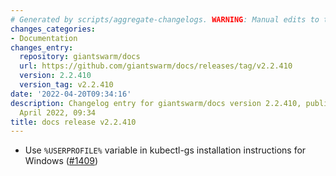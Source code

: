 ```yaml
---
# Generated by scripts/aggregate-changelogs. WARNING: Manual edits to this files will be overwritten.
changes_categories:
- Documentation
changes_entry:
  repository: giantswarm/docs
  url: https://github.com/giantswarm/docs/releases/tag/v2.2.410
  version: 2.2.410
  version_tag: v2.2.410
date: '2022-04-20T09:34:16'
description: Changelog entry for giantswarm/docs version 2.2.410, published on 20
  April 2022, 09:34
title: docs release v2.2.410
---
```


- Use `%USERPROFILE%` variable in kubectl-gs installation instructions for Windows ([#1409](https://github.com/giantswarm/docs/pull/1409))
